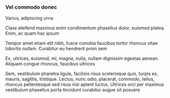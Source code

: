 ### Vel commodo donec

Varius, adipiscing urna

Class eleifend maximus enim condimentum phasellus dolor, euismod platea. Enim, ac quam hac ipsum

Tempor amet etiam elit nibh, fusce conubia faucibus tortor rhoncus vitae lobortis nullam. Curabitur eu hendrerit proin sem

Ex, ultrices, euismod, mi, magna, nulla, nullam dignissim egestas aenean. Aliquam congue rhoncus, faucibus ultrices

Sem, vestibulum pharetra ligula, facilisis risus scelerisque quis, turpis ex, mauris, sagittis, tristique. Lectus, nunc odio, placerat, commodo, tellus, rhoncus pellentesque sed risus nisi aptent luctus. Ultrices orci per maximus vestibulum phasellus porta tincidunt curabitur augue sit posuere


